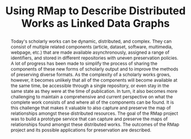 ---
abstract: Today's scholarly works can be dynamic, distributed, and complex. They can
  consist of multiple related components (article, dataset, software, multimedia,
  webpage, etc.) that are made available asynchronously, assigned a range of identifiers,
  and stored in different repositories with uneven preservation policies. A lot of
  progress has been made to simplify the process of sharing the components of these
  new forms of scholarly output and to improve the methods of preserving diverse formats.
  As the complexity of a scholarly works grows, however, it becomes unlikely that
  all of the components will become available at the same time, be accessible through
  a single repository, or even stay in the same state as they were at the time of
  publication. In turn, it also becomes more challenging to maintain a comprehensive
  and current perspective on what the complete work consists of and where all of the
  components can be found. It is this challenge that makes it valuable to also capture
  and preserve the map of relationships amongst these distributed resources. The goal
  of the RMap project was to build a prototype service that can capture and preserve
  the maps of relationships found amongst these distributed works. The outcomes of
  the RMap project and its possible applications for preservation are described.
creators:
- Hanson, Karen L.
- Donoghue, Mark
- DiLauro, Tim
- Birkland, Aaron
- Morrissey, Sheila
date: null
document_url: https://services.phaidra.univie.ac.at/api/object/o:503179/download
grand_parent: iPRES
institutions: []
keywords: []
landing_page_url: https://phaidra.univie.ac.at/o:503179
language: eng
layout: publication
license: CC BY-NC-SA 3.0 AT
notes_url: null
parent: iPRES 2016
publication_type: paper
size: 604016
slides_url: null
source_name: iPRES
title: Using RMap to Describe Distributed Works as Linked Data Graphs
year: 2016
---